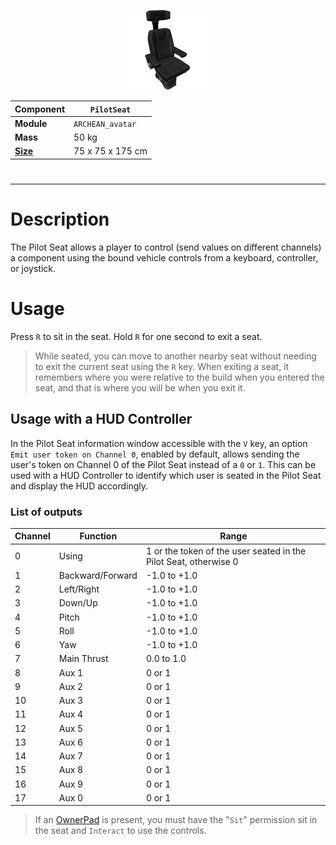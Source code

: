 <p align="center">
  <img src="PilotSeat.png" />
</p>

|Component|`PilotSeat`|
|---|---|
|**Module**|`ARCHEAN_avatar`|
|**Mass**|50 kg|
|[**Size**](# "Based on the component's occupancy in a fixed 25cm grid.")|75 x 75 x 175 cm|
#
---

# Description
The Pilot Seat allows a player to control (send values on different channels) a component using the bound vehicle controls from a keyboard, controller, or joystick.

# Usage
Press `R` to sit in the seat.
Hold `R` for one second to exit a seat.

> While seated, you can move to another nearby seat without needing to exit the current seat using the `R` key.
> When exiting a seat, it remembers where you were relative to the build when you entered the seat, and that is where you will be when you exit it.

## Usage with a HUD Controller
In the Pilot Seat information window accessible with the `V` key, an option `Emit user token on Channel 0`, enabled by default, allows sending the user's token on Channel 0 of the Pilot Seat instead of a `0` or `1`. This can be used with a HUD Controller to identify which user is seated in the Pilot Seat and display the HUD accordingly.

### List of outputs
|Channel|Function|Range|
|---|---|---|
|0|Using|1 or the token of the user seated in the Pilot Seat, otherwise 0|
|1|Backward/Forward|-1.0 to +1.0|
|2|Left/Right|-1.0 to +1.0|
|3|Down/Up|-1.0 to +1.0|
|4|Pitch|-1.0 to +1.0|
|5|Roll|-1.0 to +1.0|
|6|Yaw|-1.0 to +1.0|
|7|Main Thrust|0.0 to 1.0|
|8|Aux 1|0 or 1|
|9|Aux 2|0 or 1|
|10|Aux 3|0 or 1|
|11|Aux 4|0 or 1|
|12|Aux 5|0 or 1|
|13|Aux 6|0 or 1|
|14|Aux 7|0 or 1|
|15|Aux 8|0 or 1|
|16|Aux 9|0 or 1|
|17|Aux 0|0 or 1|

> If an [OwnerPad](../miscellaneous/OwnerPad.md) is present, you must have the "`Sit`" permission sit in the seat and `Interact` to use the controls.
